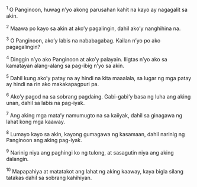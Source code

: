 <sup>1</sup>
O Panginoon, huwag nʼyo akong parusahan kahit na kayo ay nagagalit sa akin. 

<sup>2</sup>
Maawa po kayo sa akin at akoʼy pagalingin, dahil akoʼy nanghihina na. 

<sup>3</sup>
O Panginoon, akoʼy labis na nababagabag. Kailan nʼyo po ako pagagalingin? 

<sup>4</sup>
Dinggin nʼyo ako Panginoon at akoʼy palayain. Iligtas nʼyo ako sa kamatayan alang-alang sa pag-ibig nʼyo sa akin. 

<sup>5</sup>
Dahil kung akoʼy patay na ay hindi na kita maaalala, sa lugar ng mga patay ay hindi na rin ako makakapagpuri pa. 

<sup>6</sup>
Akoʼy pagod na sa sobrang pagdaing. Gabi-gabiʼy basa ng luha ang aking unan, dahil sa labis na pag-iyak. 

<sup>7</sup>
Ang aking mga mataʼy namumugto na sa kaiiyak, dahil sa ginagawa ng lahat kong mga kaaway. 

<sup>8</sup>
Lumayo kayo sa akin, kayong gumagawa ng kasamaan, dahil narinig ng Panginoon ang aking pag-iyak. 

<sup>9</sup>
Narinig niya ang paghingi ko ng tulong, at sasagutin niya ang aking dalangin. 

<sup>10</sup>
Mapapahiya at matatakot ang lahat ng aking kaaway, kaya bigla silang tatakas dahil sa sobrang kahihiyan.
